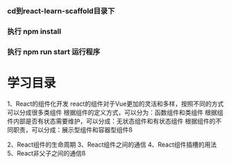 ### cd到react-learn-scaffold目录下
### 执行 npm install
### 执行 npm run start 运行程序

# 学习目录
1、React的组件化开发
    react的组件对于Vue更加的灵活和多样，按照不同的方式可以分成很多类组件
        根据组件的定义方式，可以分为：函数组件和类组件
        根据组件内部是否有状态需要维护，可以分成：无状态组件和有状态组件
        根据组件的不同职责，可以分成：展示型组件和容器型组件ß



2、React组件的生命周期
3、React组件之间的通信
4、React组件插槽的用法
5、React非父子之间的通信ß
